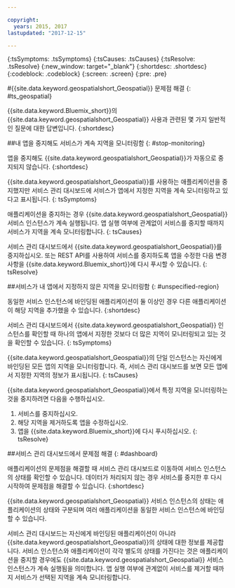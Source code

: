 ```yaml
---

copyright:
  years: 2015, 2017
lastupdated: "2017-12-15"

---
```


<!-- Attribute definitions -->
{:tsSymptoms: .tsSymptoms}
{:tsCauses: .tsCauses}
{:tsResolve: .tsResolve}
{:new_window: target="_blank"}
{:shortdesc: .shortdesc}
{:codeblock: .codeblock}
{:screen: .screen}
{:pre: .pre}

#{{site.data.keyword.geospatialshort_Geospatial}} 문제점 해결
{: #ts_geospatial}


{{site.data.keyword.Bluemix_short}}의 {{site.data.keyword.geospatialshort_Geospatial}} 사용과 관련된 몇 가지 일반적인 질문에 대한 답변입니다.
{:shortdesc}

##내 앱을 중지해도 서비스가 계속 지역을 모니터링함
{: #stop-monitoring}


앱을 중지해도 {{site.data.keyword.geospatialshort_Geospatial}}가 자동으로 중지되지 않습니다.
{:shortdesc}


{{site.data.keyword.geospatialshort_Geospatial}}를 사용하는 애플리케이션을 중지했지만 서비스 관리 대시보드에 서비스가 앱에서 지정한 지역을 계속 모니터링하고 있다고 표시됩니다.
{: tsSymptoms}


애플리케이션을 중지하는 경우 {{site.data.keyword.geospatialshort_Geospatial}} 서비스 인스턴스가 계속 실행됩니다. 앱 실행 여부에 관계없이 서비스를 중지할 때까지 서비스가 지역을 계속 모니터링합니다.
{: tsCauses}


서비스 관리 대시보드에서 {{site.data.keyword.geospatialshort_Geospatial}}를 중지하십시오. 또는 REST API를 사용하여 서비스를 중지하도록 앱을 수정한 다음 변경사항을 {{site.data.keyword.Bluemix_short}}에 다시 푸시할 수 있습니다.
{: tsResolve}

##서비스가 내 앱에서 지정하지 않은 지역을 모니터링함
{: #unspecified-region}



동일한 서비스 인스턴스에 바인딩된 애플리케이션이 둘 이상인 경우 다른 애플리케이션이 해당 지역을 추가했을 수 있습니다.
{:shortdesc}



서비스 관리 대시보드에서 {{site.data.keyword.geospatialshort_Geospatial}} 인스턴스를 확인할 때 하나의 앱에서 지정한 것보다 더 많은 지역이 모니터링되고 있는 것을 확인할 수 있습니다.
{: tsSymptoms}

{{site.data.keyword.geospatialshort_Geospatial}}의 단일 인스턴스는 자신에게 바인딩된 모든 앱의 지역을 모니터링합니다. 즉, 서비스 관리 대시보드를 보면 모든 앱에서 지정한 지역의 정보가 표시됩니다.
{: tsCauses}

{{site.data.keyword.geospatialshort_Geospatial}}에서 특정 지역을 모니터링하는 것을 중지하려면 다음을 수행하십시오.

1. 서비스를 중지하십시오.
2. 해당 지역을 제거하도록 앱을 수정하십시오.
3. 앱을 {{site.data.keyword.Bluemix_short}}에 다시 푸시하십시오.
{: tsResolve}


##서비스 관리 대시보드에서 문제점 해결
{: #dashboard}

애플리케이션의 문제점을 해결할 때 서비스 관리 대시보드로 이동하여 서비스 인스턴스의 상태를 확인할 수 있습니다. 데이터가 처리되지 않는 경우 서비스를 중지한 후 다시 시작하여 문제점을 해결할 수 있습니다.
{:shortdesc}

{{site.data.keyword.geospatialshort_Geospatial}} 서비스 인스턴스의 상태는 애플리케이션의 상태와 구분되며 여러 애플리케이션을 동일한 서비스 인스턴스에 바인딩할 수 있습니다.

서비스 관리 대시보드는 자신에게 바인딩된 애플리케이션이 아니라 {{site.data.keyword.geospatialshort_Geospatial}}의 상태에 대한 정보를 제공합니다. 서비스 인스턴스와 애플리케이션이 각각 별도의 상태를 가진다는 것은 애플리케이션을 중지할 경우에도 {{site.data.keyword.geospatialshort_Geospatial}} 서비스 인스턴스가 계속 실행됨을 의미합니다. 앱 실행 여부에 관계없이 서비스를 제거할 때까지 서비스가 선택된 지역을 계속 모니터링합니다.
